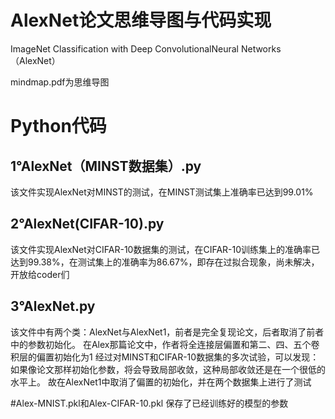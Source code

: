 # AlexNet论文思维导图与代码实现
ImageNet Classification with Deep ConvolutionalNeural Networks（AlexNet）

mindmap.pdf为思维导图

# Python代码
## 1°AlexNet（MINST数据集）.py
该文件实现AlexNet对MINST的测试，在MINST测试集上准确率已达到99.01%
## 2°AlexNet(CIFAR-10).py
该文件实现AlexNet对CIFAR-10数据集的测试，在CIFAR-10训练集上的准确率已达到99.38%，在测试集上的准确率为86.67%，即存在过拟合现象，尚未解决，开放给coder们
## 3°AlexNet.py
该文件中有两个类：AlexNet与AlexNet1，前者是完全复现论文，后者取消了前者中的参数初始化。
在Alex那篇论文中，作者将全连接层偏置和第二、四、五个卷积层的偏置初始化为1
经过对MINST和CIFAR-10数据集的多次试验，可以发现：
如果像论文那样初始化参数，将会导致局部收敛，这种局部收敛还是在一个很低的水平上。
故在AlexNet1中取消了偏置的初始化，并在两个数据集上进行了测试

#Alex-MNIST.pkl和Alex-CIFAR-10.pkl 保存了已经训练好的模型的参数
